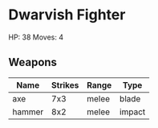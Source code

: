 # Dwarvish Fighter
HP: 38
Moves: 4

## Weapons
| Name | Strikes | Range | Type |
| ---- | ------- | ----- | ---- |
| axe | 7x3 | melee | blade |
| hammer | 8x2 | melee | impact |
